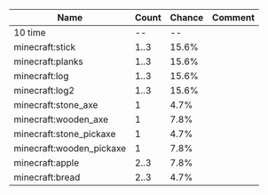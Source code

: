 | Name                     | Count | Chance | Comment |
| ------------------------ | ----- | ------ | ------- |
| 10 time                  |    -- |     -- |         |
| minecraft:stick          |  1..3 |  15.6% |         |
| minecraft:planks         |  1..3 |  15.6% |         |
| minecraft:log            |  1..3 |  15.6% |         |
| minecraft:log2           |  1..3 |  15.6% |         |
| minecraft:stone_axe      |     1 |   4.7% |         |
| minecraft:wooden_axe     |     1 |   7.8% |         |
| minecraft:stone_pickaxe  |     1 |   4.7% |         |
| minecraft:wooden_pickaxe |     1 |   7.8% |         |
| minecraft:apple          |  2..3 |   7.8% |         |
| minecraft:bread          |  2..3 |   4.7% |         |